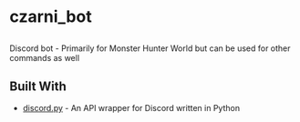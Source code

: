 # czarni_bot
##
Discord bot - Primarily for Monster Hunter World but can be used for other commands as well

## Built With
- [discord.py](https://github.com/Rapptz/discord.py) - An API wrapper for Discord written in Python
